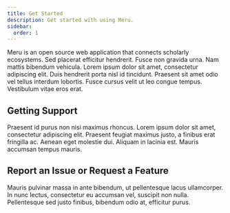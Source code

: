 ```yaml
---
title: Get Started
description: Get started with using Meru.
sidebar:
  order: 1
---
```


Meru is an open source web application that connects scholarly ecosystems. Sed placerat efficitur hendrerit. Fusce non gravida urna. Nam mattis bibendum vehicula. Lorem ipsum dolor sit amet, consectetur adipiscing elit. Duis hendrerit porta nisl id tincidunt. Praesent sit amet odio vel tellus interdum lobortis. Fusce cursus velit ut leo congue tempus. Vestibulum vitae eros erat.

## Getting Support

Praesent id purus non nisi maximus rhoncus. Lorem ipsum dolor sit amet, consectetur adipiscing elit. Praesent feugiat maximus justo, a finibus erat fringilla ac. Aenean eget molestie dui. Aliquam in lacinia est. Mauris accumsan tempus mauris.

## Report an Issue or Request a Feature

Mauris pulvinar massa in ante bibendum, ut pellentesque lacus ullamcorper. In nunc lectus, consectetur eu accumsan vel, suscipit non nulla. Pellentesque sed justo finibus, bibendum odio at, efficitur purus.
